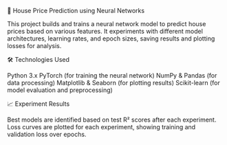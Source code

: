 🏡 House Price Prediction using Neural Networks

This project builds and trains a neural network model to predict house prices based on various features. It experiments with different model architectures, learning rates, and epoch sizes, saving results and plotting losses for analysis.

🛠 Technologies Used

Python 3.x
PyTorch (for training the neural network)
NumPy & Pandas (for data processing)
Matplotlib & Seaborn (for plotting results)
Scikit-learn (for model evaluation and preprocessing)

📈 Experiment Results

Best models are identified based on test R² scores after each experiment.
Loss curves are plotted for each experiment, showing training and validation loss over epochs.
